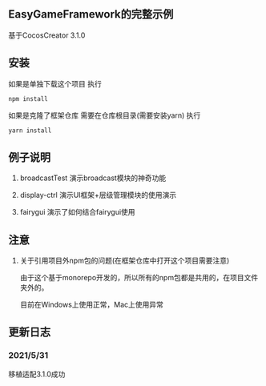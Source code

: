 ## EasyGameFramework的完整示例
基于CocosCreator 3.1.0

## 安装
如果是单独下载这个项目
执行
```bash
npm install
```

如果是克隆了框架仓库
需要在仓库根目录(需要安装yarn)
执行
```bash
yarn install
```
## 例子说明
1. broadcastTest 
演示broadcast模块的神奇功能

2. display-ctrl
演示UI框架+层级管理模块的使用演示

3. fairygui
演示了如何结合fairygui使用

## 注意
1. 关于引用项目外npm包的问题(在框架仓库中打开这个项目需要注意)

    由于这个基于monorepo开发的，所以所有的npm包都是共用的，在项目文件夹外的。

    目前在Windows上使用正常，Mac上使用异常

## 更新日志

### 2021/5/31
移植适配3.1.0成功